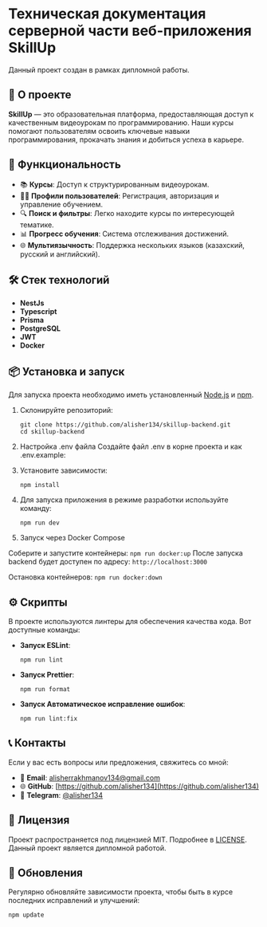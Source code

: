 # Техническая документация серверной части веб-приложения SkillUp

Данный проект создан в рамках дипломной работы.

## 📖 О проекте

**SkillUp** — это образовательная платформа, предоставляющая доступ к качественным видеоурокам по программированию. Наши курсы помогают пользователям освоить ключевые навыки программирования, прокачать знания и добиться успеха в карьере.

## 🚀 Функциональность

- 📚 **Курсы**: Доступ к структурированным видеоурокам.
- 🧑‍💻 **Профили пользователей**: Регистрация, авторизация и управление обучением.
- 🔍 **Поиск и фильтры**: Легко находите курсы по интересующей тематике.
- 📊 **Прогресс обучения**: Система отслеживания достижений.
- 🌐 **Мультиязычность**: Поддержка нескольких языков (казахский, русский и английский).

## 🛠️ Стек технологий

- **NestJs**
- **Typescript**
- **Prisma**
- **PostgreSQL**
- **JWT**
- **Docker**

## 📦 Установка и запуск

Для запуска проекта необходимо иметь установленный [Node.js](https://nodejs.org/) и [npm](https://www.npmjs.com/).

1. Склонируйте репозиторий:
   ```
   git clone https://github.com/alisher134/skillup-backend.git
   cd skillup-backend
   ```

2. Настройка .env файла
Создайте файл .env в корне проекта и как .env.example:

3. Установите зависимости:

   ```
   npm install
   ```

4. Для запуска приложения в режиме разработки используйте команду:

   ```
   npm run dev
   ```

5. Запуск через Docker Compose

Соберите и запустите контейнеры:
	```
	npm run docker:up
	```
После запуска backend будет доступен по адресу: `http://localhost:3000`

Остановка контейнеров:
	```
	npm run docker:down
	```

## ⚙️ Скрипты

В проекте используются линтеры для обеспечения качества кода. Вот доступные команды:

- **Запуск ESLint**:

  ```
  npm run lint
  ```

- **Запуск Prettier**:

  ```
  npm run format
  ```

- **Запуск Автоматическое исправление ошибок**:
  ```
  npm run lint:fix
  ```

## 📞 Контакты

Если у вас есть вопросы или предложения, свяжитесь со мной:

- 📧 **Email**: alisherrakhmanov134@gmail.com
- 🌐 **GitHub**: [https://github.com/alisher134](https://github.com/alisher134)
- 📱 **Telegram**: [@alisher134](https://t.me/alisher134)

## 📝 Лицензия

Проект распространяется под лицензией MIT. Подробнее в [LICENSE](./LICENSE).
Данный проект является дипломной работой.

## 🔄 Обновления

Регулярно обновляйте зависимости проекта, чтобы быть в курсе последних исправлений и улучшений:

```
npm update
```
